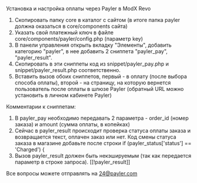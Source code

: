 Установка и настройка оплаты через Payler в ModX Revo

1. Скопировать папку core в каталог с сайтом (в итоге папка payler должна оказаться в core/components сайта)
2. Указать свой платежный ключ в файле core/components/payler/config.php (параметр key)
3. В панели управления открыть вкладку "Элементы", добавить категорию "payler", в нее добавить 2 сниппета "payler_pay", "payler_result".
4. Скопировать в эти сниппеты код из snippet/payler_pay.php и snippet/payler_result.php соответственно.
5. Вставить вызов обоих сниппетов, первый - в оплату (после выбора способа оплаты), второй - на страницу, на которую вернется пользователь после оплаты в шлюзе Payler (обратный URL можно установить в личном кабинете Payler)

Комментарии к сниппетам:
1. В payler_pay необходимо передавать 2 параметра - order_id (номер заказа) и amount (сумма оплаты, в копейках)
2. Сейчас в payler_result происходит проверка статуса оплаты заказа и возвращается текст, оплачен заказ или нет. Код смены статуса заказа в магазине добавьте после строки if (payler_status['status'] == 'Charged') {
3. Вызов payler_result должен быть некэшируемым (так как передается параметр в строке запроса). [[!payler_result]]

Все вопросы можете отправлять на 24@payler.com
